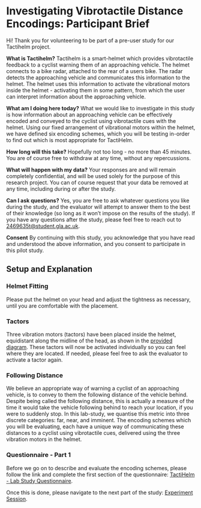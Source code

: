 # Investigating Vibrotactile Distance Encodings: Participant Brief

Hi! Thank you for volunteering to be part of a pre-user study for our Tactihelm project.

**What is Tactihelm?**
Tactihelm is a smart-helmet which provides vibrotactile feedback to a cyclist warning them of an approaching vehicle. The helmet connects to a bike radar, attached to the rear of a users bike. The radar detects the approaching vehicle and communicates this information to the helmet. The helmet uses this information to activate the vibrational motors inside the helmet - activating them in some pattern, from which the user can interpret information about the approaching vehicle.

**What am I doing here today?**
What we would like to investigate in this study is how information about an approaching vehicle can be effectively encoded and conveyed to the cyclist using vibrotactile cues with the helmet. Using our fixed arrangement of vibrational motors within the helmet, we have defined six encoding schemes, which you will be testing in-order to find out which is most appropriate for TactiHelm.

**How long will this take?**
Hopefully not too long - no more than 45 minutes. You are of course free to withdraw at any time, without any repercussions.

**What will happen with my data?**
Your responses are and will remain completely confidential, and will be used solely for the purpose of this research project. You can of course request that your data be removed at any time, including during or after the study.

**Can I ask questions?**
Yes, you are free to ask whatever questions you like during the study, and the evaluator will attempt to answer them to the best of their knowledge (so long as it won’t impose on the results of the study). If you have any questions after the study, please feel free to reach out to [2469635t@student.gla.ac.uk](mailto:2469635t@student.gla.ac.uk).

**Consent**
By continuing with this study, you acknowledge that you have read and understood the above information, and you consent to participate in this pilot study.

## Setup and Explanation

### Helmet Fitting

Please put the helmet on your head and adjust the tightness as necessary, until you are comfortable with the placement.

### Tactors

Three vibration motors (tactors) have been placed inside the helmet, equidistant along the midline of the head, as shown in the [provided diagram](../design/head-regions.pdf). These tactors will now be activated individually so you can feel where they are located. If needed, please feel free to ask the evaluator to activate a tactor again.

### Following Distance

We believe an appropriate way of warning a cyclist of an approaching vehicle, is to convey to them the following distance of the vehicle behind. Despite being called the following distance, this is actually a measure of the time it would take the vehicle following behind to reach your location, if you were to suddenly stop. In this lab-study, we quantise this metric into three discrete categories: far, near, and imminent. The encoding schemes which you will be evaluating, each have a unique way of communicating these distances to a cyclist using vibrotactile cues, delivered using the three vibration motors in the helmet.

### Questionnaire - Part 1

Before we go on to describe and evaluate the encoding schemes, please follow the link and complete the first section of the questionnaire: [TactiHelm - Lab Study Questionnaire](https://forms.office.com/e/G1WUgtXXxy).

Once this is done, please navigate to the next part of the study: [Experiment Session](./experiment-session.md).
